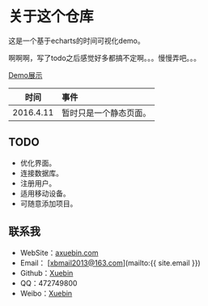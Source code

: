 # 关于这个仓库

这是一个基于echarts的时间可视化demo。

啊啊啊，写了todo之后感觉好多都搞不定啊。。。慢慢弄吧。。。

[Demo展示](http://axuebin.com/timeAnalyze)

|时间|事件|
|---|:---|
|2016.4.11|暂时只是一个静态页面。|


## TODO

- 优化界面。
- 连接数据库。
- 注册用户。
- 适用移动设备。 
- 可随意添加项目。

## 联系我

* WebSite：[axuebin.com](http://axuebin.com)
* Email： [xbmail2013@163.com](mailto:{{ site.email }})
* Github：[Xuebin](http://github.com/xb9207)
* QQ：472749800
* Weibo：[Xuebin](http://weibo.com/1743042963/)